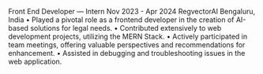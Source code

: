 Front End Developer — Intern Nov 2023 - Apr 2024
RegvectorAI Bengaluru, India
• Played a pivotal role as a frontend developer in the creation of AI-based solutions for legal needs.
• Contributed extensively to web development projects, utilizing the MERN Stack.
• Actively participated in team meetings, offering valuable perspectives and recommendations for enhancement.
• Assisted in debugging and troubleshooting issues in the web application.
